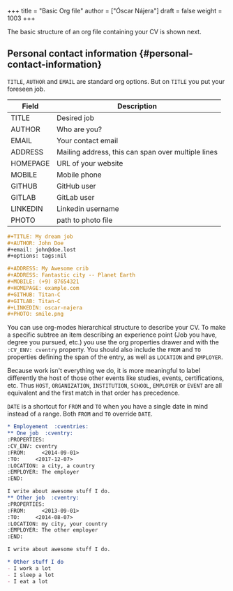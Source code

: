 +++
title = "Basic Org file"
author = ["Óscar Nájera"]
draft = false
weight = 1003
+++

The basic structure of an org file containing your CV is shown next.


## Personal contact information {#personal-contact-information}

`TITLE`, `AUTHOR` and `EMAIL` are standard org options. But on `TITLE` you
put your foreseen job.

<div class="ox-hugo-table table table-striped">

| Field    | Description                                        |
|----------|----------------------------------------------------|
| TITLE    | Desired job                                        |
| AUTHOR   | Who are you?                                       |
| EMAIL    | Your contact email                                 |
| ADDRESS  | Mailing address, this can span over multiple lines |
| HOMEPAGE | URL of your website                                |
| MOBILE   | Mobile phone                                       |
| GITHUB   | GitHub user                                        |
| GITLAB   | GitLab user                                        |
| LINKEDIN | Linkedin username                                  |
| PHOTO    | path to photo file                                 |

</div>

```org
#+TITLE: My dream job
#+AUTHOR: John Doe
#+email: john@doe.lost
#+options: tags:nil

#+ADDRESS: My Awesome crib
#+ADDRESS: Fantastic city -- Planet Earth
#+MOBILE: (+9) 87654321
#+HOMEPAGE: example.com
#+GITHUB: Titan-C
#+GITLAB: Titan-C
#+LINKEDIN: oscar-najera
#+PHOTO: smile.png
```

You can use org-modes hierarchical structure to describe your CV. To make a
specific subtree an item describing an experience point (Job you have, degree
you pursued, etc.) you use the org properties drawer and with the `:CV_ENV:
cventry` property. You should also include the `FROM` and `TO` properties
defining the span of the entry, as well as `LOCATION` and `EMPLOYER`.

Because work isn't everything we do, it is more meaningful to label differently
the host of those other events like studies, events, certifications, etc.  Thus
`HOST`, `ORGANIZATION`, `INSTITUTION`, `SCHOOL`, `EMPLOYER` or `EVENT`  are all
equivalent and the first match in that order has precedence.

`DATE` is a shortcut for `FROM` and `TO` when you have a single date in mind
instead of a range. Both `FROM` and `TO` override `DATE`.

```org
* Employement  :cventries:
** One job  :cventry:
:PROPERTIES:
:CV_ENV: cventry
:FROM:     <2014-09-01>
:TO:     <2017-12-07>
:LOCATION: a city, a country
:EMPLOYER: The employer
:END:

I write about awesome stuff I do.
** Other job  :cventry:
:PROPERTIES:
:FROM:     <2013-09-01>
:TO:     <2014-08-07>
:LOCATION: my city, your country
:EMPLOYER: The other employer
:END:

I write about awesome stuff I do.

* Other stuff I do
- I work a lot
- I sleep a lot
- I eat a lot
```
